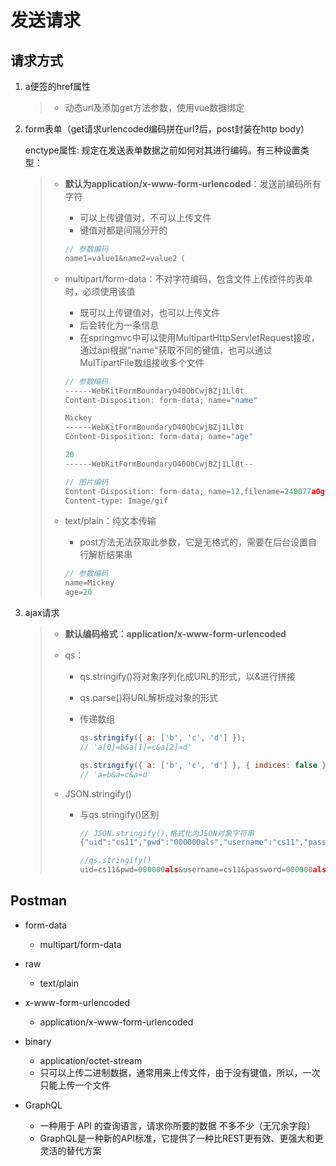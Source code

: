 # 发送请求

## 请求方式

1. a便签的href属性

   > - 动态url及添加get方法参数，使用vue数据绑定

2. form表单（get请求urlencoded编码拼在url?后，post封装在http body）

   enctype属性: 规定在发送表单数据之前如何对其进行编码。有三种设置类型：

   > - **默认为application/x-www-form-urlencoded**：发送前编码所有字符
   >
   >   - 可以上传键值对，不可以上传文件
   >   - 键值对都是间隔分开的
   >
   >   ```js
   >   // 参数编码
   >   name1=value1&name2=value2（
   >   ```
   >
   > - multipart/form-data：不对字符编码，包含文件上传控件的表单时，必须使用该值
   >
   >   - 既可以上传键值对，也可以上传文件
   >   - 后会转化为一条信息
   >   - 在springmvc中可以使用MultipartHttpServletRequest接收，通过api根据"name"获取不同的键值，也可以通过MulTipartFile数组接收多个文件
   >
   >   ```js
   >   // 参数编码
   >   ------WebKitFormBoundaryO40ObCwjBZj1Ll0t
   >   Content-Disposition: form-data; name="name"
   >   
   >   Mickey
   >   ------WebKitFormBoundaryO40ObCwjBZj1Ll0t
   >   Content-Disposition: form-data; name="age"
   >   
   >   20
   >   ------WebKitFormBoundaryO40ObCwjBZj1Ll0t--
   >   
   >   // 图片编码
   >   Content-Disposition: form-data; name=12,filename=240077a0gif gif
   >   Content-type: Image/gif
   >   ```
   >
   > - text/plain：纯文本传输
   >
   >   - post方法无法获取此参数，它是无格式的，需要在后台设置自行解析结果串
   >
   >   ```js
   >   // 参数编码
   >   name=Mickey
   >   age=20
   >   ```

3. ajax请求

   > - **默认编码格式：application/x-www-form-urlencoded**
   >
   > - qs：
   >   - qs.stringify()将对象序列化成URL的形式，以&进行拼接
   >
   >   - qs.parse()将URL解析成对象的形式
   >
   >   - 传递数组
   >
   >     ```js
   >     qs.stringify({ a: ['b', 'c', 'd'] });
   >     // 'a[0]=b&a[1]=c&a[2]=d'
   >     
   >     qs.stringify({ a: ['b', 'c', 'd'] }, { indices: false });
   >     // 'a=b&a=c&a=d'
   >     ```
   >
   > - JSON.stringify()
   >
   >   - 与qs.stringify()区别
   >
   >     ```js
   >     // JSON.stringify(),格式化为JSON对象字符串
   >     {"uid":"cs11","pwd":"000000als","username":"cs11","password":"000000als"}
   >     
   >     //qs.stringify()
   >     uid=cs11&pwd=000000als&username=cs11&password=000000als
   >     ```

## Postman

- form-data
  - multipart/form-data
- raw
  - text/plain
- x-www-form-urlencoded
  - application/x-www-form-urlencoded
- binary
  - application/octet-stream
  - 只可以上传二进制数据，通常用来上传文件，由于没有键值，所以，一次只能上传一个文件

- GraphQL
  - 一种用于 API 的查询语言，请求你所要的数据 不多不少（无冗余字段）
  - GraphQL是一种新的API标准，它提供了一种比REST更有效、更强大和更灵活的替代方案

